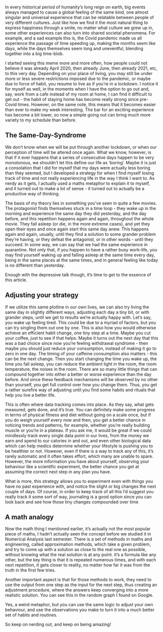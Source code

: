 In every historical period of humanity’s long reign on earth, big events always managed to cause a global feeling of the same kind, one almost singular and universal experience that can be relatable between people of very different cultures. Just like how we find it the most natural thing to express happiness through a smile, no matter what culture we grew up in, some other experiences can also turn into shared societal phenomena. For example, and a sad example this is, the Covid pandemic made us all experience the passage of time speeding up, making the months seem like days, while the days themselves seem long and uneventful, blending together into a big time-blob.

I started seeing this meme more and more often, how people could not believe it was already April 2020, then already June, then already 2021, etc, to this very day. Depending on your place of living, you may still be under more or less severe restrictions imposed due to the pandemic, or maybe due to force of habit, you resume to live as if you’re in a lockdown. I notice it for myself as well, in the moments when I have the option to go out and, say, work from a cafe instead of my room at home, I can find it difficult to get out - the habit of staying home has become really strong since pre-Covid times. However, on the same note, this means that it becomes easier than ever to make my week interesting. The bar for an exciting experience has become a bit lower, so now a simple going out can bring much more variety to my schedule than before. 

## The Same-Day-Syndrome

We don’t know when we will be put through another lockdown, or when our perception of time will be altered once again. What we know, however, is that if it ever happens that a series of consecutive days happen to be very monotonous, we shouldn’t let this define our life as ‘boring’. Maybe it is just a consolation that I did for myself that my days were actually less boring than they seemed, but I developed a strategy for when I find myself losing track of time and not really experiencing life in the way I think I want to. As nerdy as it gets, I actually used a maths metaphor to explain it to myself, and it turned out to make a lot of sense - it turned out to actually be a productive way of thinking.

The basis of my theory lies in something you’ve seen in quite a few movies. The protagonist finds themselves stuck in a time loop - they wake up in the morning and experience the same day they did yesterday, and the day before, and this repetition happens again and again, throughout the whole movie. They fall asleep (or die, in the more extreme cases), and yet they open their eyes and once again start this same day anew. This happens again and again, usually, until they find a solution to some grander problem they’re having, or they defeat the antagonist, or in other words - until they succeed. In some way, we can say that we had the same experience in quarantine. Not only that, if you happen to have a rather busy work-life, you may find yourself waking up and falling asleep at the same time every day, being in the same places at the same times, and in general feeling like today is no different than yesterday.

Enough with the depressive talk though, it’s time to get to the essence of this article.

## Adjusting your strategy

If we utilize this same plotline in our own lives, we can also try living the same day in slightly different ways, adjusting each day a tiny bit, or with grander steps, until we get to results we’re actually happy with. Let’s say, you wake up feeling tired. This could be due to a myriad of factors, but you can try singling them out one by one. This is also how you would otherwise achieve an efficient habit change, one tiny step at a time. Maybe you cut your coffee, just to see if that helps. Maybe it turns out the next day that this was a bad choice since now you’re feeling withdrawal syndrome - then maybe you should just reduce your consumption, instead of making it go to zero in one day. The timing of your caffeine consumption also matters - this can be the next change. Then you start changing the time you wake up, the time you fall asleep, you can reduce the ambient light in the room, the room temperature, the noises in the room. There are so many little things that can compound together into either a better or worse experience than the day before. And since these feedback mechanisms will be observed by no other than yourself, you get full control over how you change them. Thus, you get a rather surefire way of adjusting until you find some habits and rituals that help you live a better life.

This is often where data tracking comes into place. As they say, what gets measured, gets done, and it’s true. You can definitely make some progress in terms of physical fitness and diet without going on a scale once, but if you do weigh yourself every now and then, you get a better chance in noticing trends and patterns, for example, whether you’re really building muscle or you’re in a plateau. If you ask me, it would be great if we could mindlessly track every single data point in our lives, from the money we earn and spend to our calories in and out, and even other biological data which can help medics determine whether your lifestyle is pushing you to be healthier or not. However, even if there is a way to track any of this, it’s rarely automatic and it often takes effort, which many are unable to spare. However, the more information you have about yourself, observing your behaviour like a scientific experiment, the better chance you get at assuming the correct next step in any plan you have.
 
What is more, this strategy allows you to experiment even with things you have no past experience with,  and notice the slight or big changes the next couple of days. Of course, in order to keep track of all this I’d suggest you really track it some sort of way, journaling is a good option since you can look back and see how those tiny changes compounded over time

## A math analogy

Now the math thing I mentioned earlier, it’s actually not the most popular piece of maths, I hadn’t actually seen the concept before we studied it in Numerical Analysis last semester. There is a set of methods in maths and engineering, called approximation methods, which take a given problem, and try to come up with a solution as close to the real one as possible, without knowing what the real solution is at any point. It’s a formula like any other, but the key thing is that it is repeated numerous times, and with each next repetition, it gets closer to reality, no matter how far it was from the truth in the first few tries. 

Another important aspect is that for those methods to work, they need to use the output from one step as the input for the next step, thus creating an adjustment procedure, where the answers keep converging into a more realistic solution. You can see this in the random graph I found on Google. 
 
Yes, a weird metaphor, but you can use the same logic to adjust your own behaviour, and use the observations you make to turn it into a much better set of habits and routines. 

So keep on nerding out, and keep on being amazing!